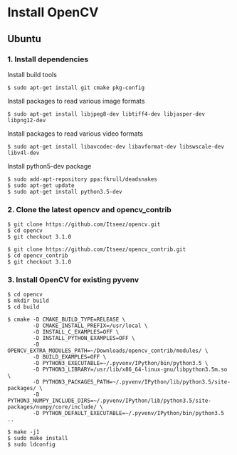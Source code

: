 # Install OpenCV

## Ubuntu
### 1. Install dependencies
Install build tools
```shell
$ sudo apt-get install git cmake pkg-config
```
Install packages to read various image formats
```shell
$ sudo apt-get install libjpeg8-dev libtiff4-dev libjasper-dev libpng12-dev
```
Install packages to read various video formats
```shell
$ sudo apt-get install libavcodec-dev libavformat-dev libswscale-dev libv4l-dev
```
Install python5-dev package
```shell
$ sudo add-apt-repository ppa:fkrull/deadsnakes
$ sudo apt-get update
$ sudo apt-get install python3.5-dev
```
### 2. Clone the latest opencv and opencv_contrib
```shell
$ git clone https://github.com/Itseez/opencv.git
$ cd opencv
$ git checkout 3.1.0

$ git clone https://github.com/Itseez/opencv_contrib.git
$ cd opencv_contrib
$ git checkout 3.1.0
```
### 3. Install OpenCV for existing pyvenv
```shell
$ cd opencv
$ mkdir build
$ cd build

$ cmake -D CMAKE_BUILD_TYPE=RELEASE \
        -D CMAKE_INSTALL_PREFIX=/usr/local \
        -D INSTALL_C_EXAMPLES=OFF \
        -D INSTALL_PYTHON_EXAMPLES=OFF \
        -D OPENCV_EXTRA_MODULES_PATH=~/Downloads/opencv_contrib/modules/ \
        -D BUILD_EXAMPLES=OFF \
        -D PYTHON3_EXECUTABLE=~/.pyvenv/IPython/bin/python3.5 \
        -D PYTHON3_LIBRARY=/usr/lib/x86_64-linux-gnu/libpython3.5m.so \
        -D PYTHON3_PACKAGES_PATH=~/.pyvenv/IPython/lib/python3.5/site-packages/ \
        -D PYTHON3_NUMPY_INCLUDE_DIRS=~/.pyvenv/IPython/lib/python3.5/site-packages/numpy/core/include/ \
        -D PYTHON_DEFAULT_EXECUTABLE=~/.pyvenv/IPython/bin/python3.5 ..

$ make -j1
$ sudo make install
$ sudo ldconfig
```
